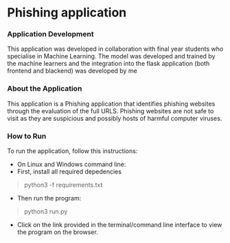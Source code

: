 # Phishing  application

### Application Development

This application was developed in collaboration with final year students who specialise in Machine Learning.
The model was developed and trained by the machine learners and the integration into the flask application (both frontend and blackend) was developed by me

### About the Application 
This application is a Phishing application that identifies phishing websites through the evaluation of the full URLS. Phishing websites are not safe to visit as they are
suspicious and possibly hosts of harmful computer viruses.

### How to Run
To run the application, follow this instructions:

- On Linux and Windows command line:
- First, install all required depedencies
> python3 -f requirements.txt
- Then run the program:
> python3 run.py
- Click on the link provided in the terminal/command line interface to view the program on the browser.
